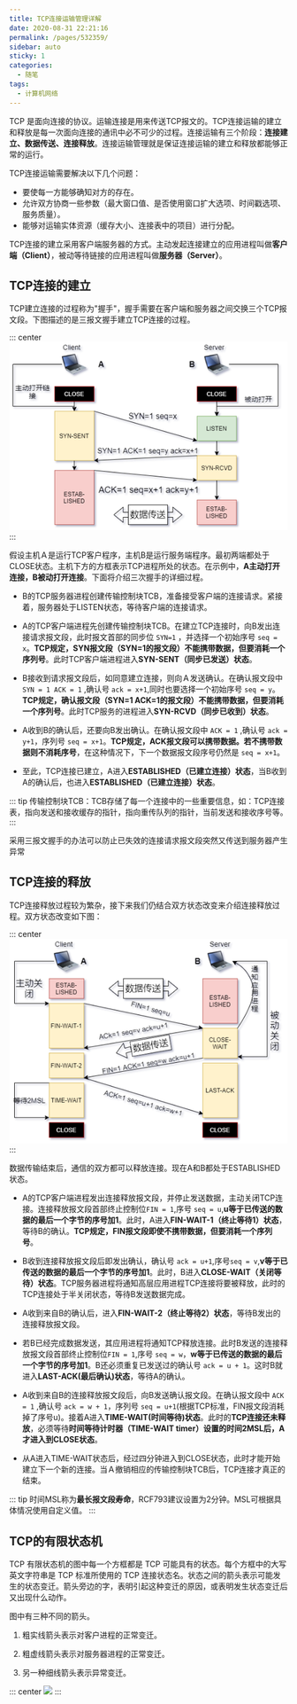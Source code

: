 ```yaml
---
title: TCP连接运输管理详解
date: 2020-08-31 22:21:16
permalink: /pages/532359/
sidebar: auto
sticky: 1
categories: 
  - 随笔
tags: 
  - 计算机网络
---
```


TCP 是面向连接的协议。运输连接是用来传送TCP报文的。TCP连接运输的建立和释放是每一次面向连接的通讯中必不可少的过程。连接运输有三个阶段：**连接建立、数据传送、连接释放**。连接运输管理就是保证连接运输的建立和释放都能够正常的运行。

TCP连接运输需要解决以下几个问题：
 - 要使每一方能够确知对方的存在。
 - 允许双方协商一些参数（最大窗口值、是否使用窗口扩大选项、时间戳选项、服务质量）。
 - 能够对运输实体资源（缓存大小、连接表中的项目）进行分配。

TCP连接的建立采用客户端服务器的方式。主动发起连接建立的应用进程叫做**客户端（Client）**，被动等待链接的应用进程叫做**服务器（Server）**。

<!-- more -->

## TCP连接的建立

TCP建立连接的过程称为"握手"，握手需要在客户端和服务器之间交换三个TCP报文段。下图描述的是三报文握手建立TCP连接的过程。

::: center
![循环依赖](/img/7/TCP.png)
:::

假设主机Ａ是运行TCP客户程序，主机B是运行服务端程序。最初两端都处于CLOSE状态。主机下方的方框表示TCP进程所处的状态。在示例中，**A主动打开连接，B被动打开连接**。下面将介绍三次握手的详细过程。

- B的TCP服务器进程创建传输控制块TCB，准备接受客户端的连接请求。紧接着，服务器处于LISTEN状态，等待客户端的连接请求。

- A的TCP客户端进程先创建传输控制块TCB。在建立TCP连接时，向B发出连接请求报文段，此时报文首部的同步位 `SYN=1` ，并选择一个初始序号 `seq = x`。**TCP规定，SYN报文段（SYN=1的报文段）不能携带数据，但要消耗一个序列号**。此时TCP客户端进程进入**SYN-SENT（同步已发送）状态**。

- B接收到请求报文段后，如同意建立连接，则向Ａ发送确认。在确认报文段中 `SYN = 1 ACK = 1` ,确认号 `ack = x+1`,同时也要选择一个初始序号 `seq = y`。 **TCP规定，确认报文段（SYN=1 ACK=1的报文段）不能携带数据，但要消耗一个序列号**。此时TCP服务的进程进入**SYN-RCVD（同步已收到）状态**。

- A收到B的确认后，还要向B发出确认。在确认报文段中 `ACK = 1` ,确认号 `ack = y+1`，序列号 `seq = x+1`。**TCP规定，ACK报文段可以携带数据。若不携带数据则不消耗序号**，在这种情况下，下一个数据报文段序号仍然是 `seq = x+1`。

- 至此，TCP连接已建立，A进入**ESTABLISHED（已建立连接）状态**，当B收到A的确认后，也进入**ESTABLISHED（已建立连接）状态**。

::: tip
传输控制块TCB：TCB存储了每一个连接中的一些重要信息，如：TCP连接表，指向发送和接收缓存的指针，指向重传队列的指针，当前发送和接收序号等。
:::

采用三报文握手的办法可以防止已失效的连接请求报文段突然又传送到服务器产生异常

## TCP连接的释放

TCP连接释放过程较为繁杂，接下来我们仍结合双方状态改变来介绍连接释放过程。双方状态改变如下图：

::: center
![](/img/7/TCPCLOSE.png)
:::

数据传输结束后，通信的双方都可以释放连接。现在A和B都处于ESTABLISHED状态。

-  A的TCP客户端进程发出连接释放报文段，并停止发送数据，主动关闭TCP连接。连接释放报文段首部终止控制位`FIN = 1`,序号 `seq = u`,**u等于已传送的数据的最后一个字节的序号加1**。此时，A进入**FIN-WAIT-1（终止等待1）状态**，等待B的确认。**TCP规定，FIN报文段即使不携带数据，但要消耗一个序列号**。

- B收到连接释放报文段后即发出确认，确认号 `ack = u+1`,序号`seq = v`,**v等于已传送的数据的最后一个字节的序号加1**。此时，B进入**CLOSE-WAIT（关闭等待）状态**。TCP服务器进程将通知高层应用进程TCP连接将要被释放，此时的TCP连接处于半关闭状态，等待B发送数据完成。

- A收到来自B的确认后，进入**FIN-WAIT-2（终止等待2）状态**，等待B发出的连接释放报文段。

- 若B已经完成数据发送，其应用进程将通知TCP释放连接。此时B发送的连接释放报文段首部终止控制位`FIN = 1`,序号 `seq = w`，**w等于已传送的数据的最后一个字节的序号加1**。B还必须重复已发送过的确认号 `ack = u + 1`。这时B就进入**LAST-ACK(最后确认)状态**，等待A的确认。

-  A收到来自B的连接释放报文段后，向B发送确认报文段。在确认报文段中 `ACK = 1` ,确认号 `ack = w + 1`，序列号 `seq = u+1`(根据TCP标准，FIN报文段消耗掉了序号u)。接着A进入**TIME-WAIT(时间等待)状态**。此时的**TCP连接还未释放**，必须等待**时间等待计时器（TIME-WAIT timer）设置的时间2MSL后，A才进入到CLOSE状态**。

- 从A进入TIME-WAIT状态后，经过四分钟进入到CLOSE状态，此时才能开始建立下一个新的连接。当Ａ撤销相应的传输控制块TCB后，TCP连接才真正的结束。

::: tip
时间MSL称为**最长报文段寿命**，RCF793建议设置为2分钟。MSL可根据具体情况使用自定义值。
:::

## TCP的有限状态机

TCP 有限状态机的图中每一个方框都是 TCP 可能具有的状态。每个方框中的大写英文字符串是 TCP 标准所使用的 TCP 连接状态名。状态之间的箭头表示可能发生的状态变迁。箭头旁边的字，表明引起这种变迁的原因，或表明发生状态变迁后又出现什么动作。

图中有三种不同的箭头。
1. 粗实线箭头表示对客户进程的正常变迁。

2. 粗虚线箭头表示对服务器进程的正常变迁。

3. 另一种细线箭头表示异常变迁。

::: center 
![](https://i.loli.net/2020/09/01/23njiT9bxGucNpE.png)
:::